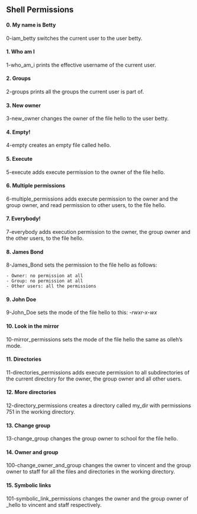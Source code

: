 ## Shell Permissions ##

#### 0. My name is Betty ####
0-iam_betty switches the current user to the user betty.

#### 1. Who am I ####
1-who_am_i prints the effective username of the current user.

#### 2. Groups ####
2-groups prints all the groups the current user is part of.

#### 3. New owner ####
3-new_owner changes the owner of the file hello to the user betty.

#### 4. Empty! ####
4-empty creates an empty file called hello.

#### 5. Execute ####
5-execute adds execute permission to the owner of the file hello.

#### 6. Multiple permissions ####
6-multiple_permissions adds execute permission to the owner and the group owner, and read permission to other users, to the file hello.

#### 7. Everybody! ####
7-everybody adds execution permission to the owner, the group owner and the other users, to the file hello.

#### 8. James Bond ####
8-James_Bond sets the permission to the file hello as follows:

	- Owner: no permission at all
	- Group: no permission at all
	- Other users: all the permissions

#### 9. John Doe ####
9-John_Doe sets the mode of the file hello to this: *-rwxr-x-wx*

#### 10. Look in the mirror ####
10-mirror_permissions sets the mode of the file hello the same as olleh’s mode.

#### 11. Directories ####
11-directories_permissions adds execute permission to all subdirectories of the current directory for the owner, the group owner and all other users.

#### 12. More directories ####
12-directory_permissions creates a directory called my_dir with permissions 751 in the working directory.

#### 13. Change group ####
13-change_group changes the group owner to school for the file hello.

#### 14. Owner and group ####
100-change_owner_and_group changes the owner to vincent and the group owner to staff for all the files and directories in the working directory.

#### 15. Symbolic links ####
101-symbolic_link_permissions changes the owner and the group owner of _hello to vincent and staff respectively.
